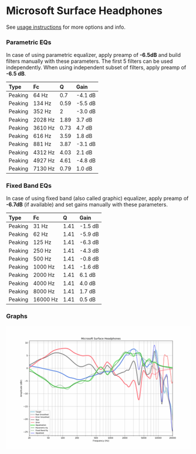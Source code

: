 # Microsoft Surface Headphones
See [usage instructions](https://github.com/jaakkopasanen/AutoEq#usage) for more options and info.

### Parametric EQs
In case of using parametric equalizer, apply preamp of **-6.5dB** and build filters manually
with these parameters. The first 5 filters can be used independently.
When using independent subset of filters, apply preamp of **-6.5 dB**.

| Type    | Fc      |    Q | Gain    |
|:--------|:--------|:-----|:--------|
| Peaking | 64 Hz   | 0.7  | -4.1 dB |
| Peaking | 134 Hz  | 0.59 | -5.5 dB |
| Peaking | 352 Hz  | 2    | -3.0 dB |
| Peaking | 2028 Hz | 1.89 | 3.7 dB  |
| Peaking | 3610 Hz | 0.73 | 4.7 dB  |
| Peaking | 616 Hz  | 3.59 | 1.8 dB  |
| Peaking | 881 Hz  | 3.87 | -3.1 dB |
| Peaking | 4312 Hz | 4.03 | 2.1 dB  |
| Peaking | 4927 Hz | 4.61 | -4.8 dB |
| Peaking | 7130 Hz | 0.79 | 1.0 dB  |

### Fixed Band EQs
In case of using fixed band (also called graphic) equalizer, apply preamp of **-6.7dB**
(if available) and set gains manually with these parameters.

| Type    | Fc       |    Q | Gain    |
|:--------|:---------|:-----|:--------|
| Peaking | 31 Hz    | 1.41 | -1.5 dB |
| Peaking | 62 Hz    | 1.41 | -5.9 dB |
| Peaking | 125 Hz   | 1.41 | -6.3 dB |
| Peaking | 250 Hz   | 1.41 | -4.3 dB |
| Peaking | 500 Hz   | 1.41 | -0.8 dB |
| Peaking | 1000 Hz  | 1.41 | -1.6 dB |
| Peaking | 2000 Hz  | 1.41 | 6.1 dB  |
| Peaking | 4000 Hz  | 1.41 | 4.0 dB  |
| Peaking | 8000 Hz  | 1.41 | 1.7 dB  |
| Peaking | 16000 Hz | 1.41 | 0.5 dB  |

### Graphs
![](./Microsoft%20Surface%20Headphones.png)